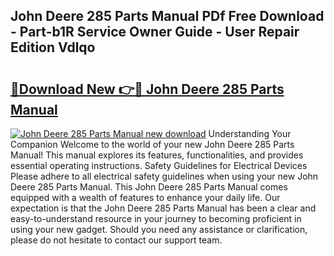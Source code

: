 ## John Deere 285 Parts Manual PDf Free Download - Part-b1R Service Owner Guide - User Repair Edition Vdlqo

# <h2><a href="http://bc92164.oget.top/?id=John+Deere+285+Parts+Manual">🔗Download New 👉🔴 John Deere 285 Parts Manual</a></h2>

[![John Deere 285 Parts Manual new download](https://i.imgur.com/5g1atiW.png)](http://bc92164.oget.top/?id=John+Deere+285+Parts+Manual)
Understanding Your Companion Welcome to the world of your new John Deere 285 Parts Manual! This manual explores its features, functionalities, and provides essential operating instructions. Safety Guidelines for Electrical Devices Please adhere to all electrical safety guidelines when using your new John Deere 285 Parts Manual. This John Deere 285 Parts Manual comes equipped with a wealth of features to enhance your daily life. Our expectation is that the John Deere 285 Parts Manual has been a clear and easy-to-understand resource in your journey to becoming proficient in using your new gadget. Should you need any assistance or clarification, please do not hesitate to contact our support team.
